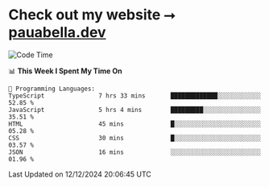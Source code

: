 # Check out my website ⭢ [pauabella.dev](https://pauabella.dev)

<!--START_SECTION:waka-->
![Code Time](http://img.shields.io/badge/Code%20Time-3%2C963%20hrs%209%20mins-blue)

📊 **This Week I Spent My Time On** 

```text
💬 Programming Languages: 
TypeScript               7 hrs 33 mins       █████████████░░░░░░░░░░░░   52.85 % 
JavaScript               5 hrs 4 mins        █████████░░░░░░░░░░░░░░░░   35.51 % 
HTML                     45 mins             █░░░░░░░░░░░░░░░░░░░░░░░░   05.28 % 
CSS                      30 mins             █░░░░░░░░░░░░░░░░░░░░░░░░   03.57 % 
JSON                     16 mins             ░░░░░░░░░░░░░░░░░░░░░░░░░   01.96 % 
```


 Last Updated on 12/12/2024 20:06:45 UTC
<!--END_SECTION:waka-->

